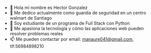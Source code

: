 - 👋 Hola mi nombre es Hector Gonzalez
- 👀 Me dedico actualmente como guardia de seguridad en un centro walmart de Santiago
- 🌱 Soy estudiante de un programa de Full Stack con Python
- 💞️ Me apasiona la tecnología y cómo las aplicaciones web pueden resolver problemas reales
- 📫 Me pueden contactar por email: manaure041@gmail.com, tlf:56984898210

<!---
manaure041/manaure041 is a ✨ special ✨ repository because its `README.md` (this file) appears on your GitHub profile.
You can click the Preview link to take a look at your changes.
--->
